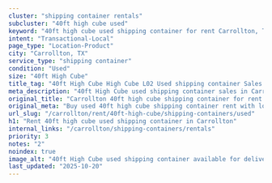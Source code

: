 ```yaml
---
cluster: "shipping container rentals"
subcluster: "40ft high cube used"
keyword: "40ft high cube used shipping container for rent Carrollton, TX"
intent: "Transactional-Local"
page_type: "Location-Product"
city: "Carrollton, TX"
service_type: "shipping container"
condition: "Used"
size: "40ft High Cube"
title_tag: "40ft High Cube High Cube L02 Used shipping container Sales in Carrollton | LC Container"
meta_description: "40ft High Cube used shipping container sales in Carrollton. High cube containers with extra height. Fast delivery, competitive pricing. Serving shipping containers area. Quote ID: RLY. Call (214) 524-4168 for your free quote today."
original_title: "Carrollton 40ft high cube shipping container for rent | LC"
original_meta: "Buy used 40ft high cube shipping container rent with local delivery in Carrollton, TX. LC Container — local Since 2003. Request a fast quote today."
url_slug: "/carrollton/rent/40ft-high-cube/shipping-containers/used"
h1: "Rent 40ft high cube used shipping container in Carrollton"
internal_links: "/carrollton/shipping-containers/rentals"
priority: 3
notes: "2"
noindex: true
image_alt: "40ft High Cube used shipping container available for delivery in Carrollton"
last_updated: "2025-10-20"
---
```


<!-- TODO: Add unique city/inventory copy, images, and internal links here. -->
